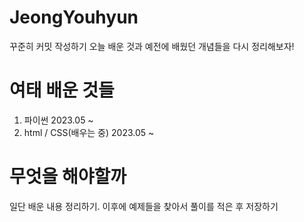 # JeongYouhyun
꾸준히 커밋 작성하기
오늘 배운 것과 예전에 배웠던 개념들을 다시 정리해보자!

# 여태 배운 것들
1. 파이썬 2023.05 ~
2. html / CSS(배우는 중) 2023.05 ~ 

# 무엇을 해야할까
일단 배운 내용 정리하기.
이후에 예제들을 찾아서 풀이를 적은 후 저장하기

